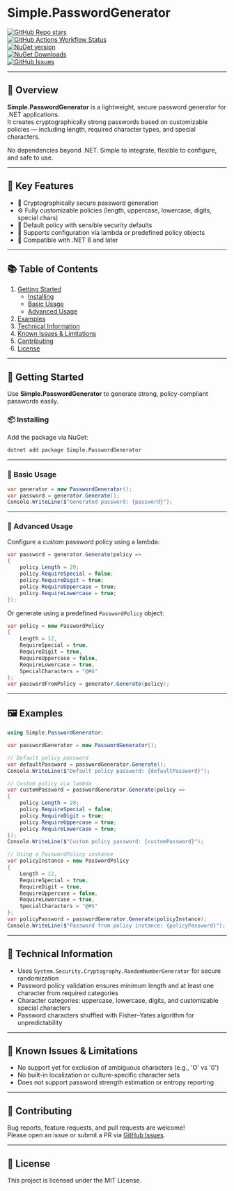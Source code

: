 
# Simple.PasswordGenerator

[![GitHub Repo stars](https://img.shields.io/github/stars/henkla/Simple.PasswordGenerator)](https://github.com/henkla/Simple.PasswordGenerator/stargazers)  
[![GitHub Actions Workflow Status](https://img.shields.io/github/actions/workflow/status/henkla/Simple.PasswordGenerator/nuget-package.yml)](https://github.com/henkla/Simple.PasswordGenerator/actions)  
[![NuGet version](https://img.shields.io/nuget/v/Simple.PasswordGenerator.svg?style=flat-square)](https://www.nuget.org/packages/Simple.PasswordGenerator/)  
[![NuGet Downloads](https://img.shields.io/nuget/dt/Simple.PasswordGenerator)](https://www.nuget.org/packages/Simple.PasswordGenerator/)  
[![GitHub Issues](https://img.shields.io/github/issues/henkla/Simple.PasswordGenerator)](https://github.com/henkla/Simple.PasswordGenerator/issues)

---

## 🚀 Overview

**Simple.PasswordGenerator** is a lightweight, secure password generator for .NET applications.  
It creates cryptographically strong passwords based on customizable policies — including length, required character types, and special characters.

No dependencies beyond .NET. Simple to integrate, flexible to configure, and safe to use.

---

## 🔑 Key Features

- 🔐 Cryptographically secure password generation
- ⚙️ Fully customizable policies (length, uppercase, lowercase, digits, special chars)
- 🎯 Default policy with sensible security defaults
- 🔄 Supports configuration via lambda or predefined policy objects
- 🧩 Compatible with .NET 8 and later

---

## 📚 Table of Contents

1. [Getting Started](#getting-started)
    - [Installing](#installing)
    - [Basic Usage](#basic-usage)
    - [Advanced Usage](#advanced-usage)
2. [Examples](#examples)
3. [Technical Information](#technical-information)
4. [Known Issues & Limitations](#known-issues--limitations)
5. [Contributing](#contributing)
6. [License](#license)

---

## 🚦 Getting Started

Use **Simple.PasswordGenerator** to generate strong, policy-compliant passwords easily.

### 📦 Installing

Add the package via NuGet:

```bash
dotnet add package Simple.PasswordGenerator
```

---

### 🧪 Basic Usage

```csharp
var generator = new PasswordGenerator();
var password = generator.Generate();
Console.WriteLine($"Generated password: {password}");
```

---

### 🎯 Advanced Usage

Configure a custom password policy using a lambda:

```csharp
var password = generator.Generate(policy =>
{
    policy.Length = 20;
    policy.RequireSpecial = false;
    policy.RequireDigit = true;
    policy.RequireUppercase = true;
    policy.RequireLowercase = true;
});
```

Or generate using a predefined `PasswordPolicy` object:

```csharp
var policy = new PasswordPolicy
{
    Length = 12,
    RequireSpecial = true,
    RequireDigit = true,
    RequireUppercase = false,
    RequireLowercase = true,
    SpecialCharacters = "@#$"
};
var passwordFromPolicy = generator.Generate(policy);
```

---

## 🖼️ Examples

```csharp
using Simple.PasswordGenerator;

var passwordGenerator = new PasswordGenerator();

// Default policy password
var defaultPassword = passwordGenerator.Generate();
Console.WriteLine($"Default policy password: {defaultPassword}");

// Custom policy via lambda
var customPassword = passwordGenerator.Generate(policy =>
{
    policy.Length = 20;
    policy.RequireSpecial = false;
    policy.RequireDigit = true;
    policy.RequireUppercase = true;
    policy.RequireLowercase = true;
});
Console.WriteLine($"Custom policy password: {customPassword}");

// Using a PasswordPolicy instance
var policyInstance = new PasswordPolicy
{
    Length = 12,
    RequireSpecial = true,
    RequireDigit = true,
    RequireUppercase = false,
    RequireLowercase = true,
    SpecialCharacters = "@#$"
};
var policyPassword = passwordGenerator.Generate(policyInstance);
Console.WriteLine($"Password from policy instance: {policyPassword}");
```

---

## 🔬 Technical Information

- Uses `System.Security.Cryptography.RandomNumberGenerator` for secure randomization
- Password policy validation ensures minimum length and at least one character from required categories
- Character categories: uppercase, lowercase, digits, and customizable special characters
- Password characters shuffled with Fisher–Yates algorithm for unpredictability

---

## 🐞 Known Issues & Limitations

- No support yet for exclusion of ambiguous characters (e.g., 'O' vs '0')
- No built-in localization or culture-specific character sets
- Does not support password strength estimation or entropy reporting

---

## 🤝 Contributing

Bug reports, feature requests, and pull requests are welcome!  
Please open an issue or submit a PR via [GitHub Issues](https://github.com/henkla/Simple.PasswordGenerator/issues).

---

## 📄 License

This project is licensed under the MIT License.
